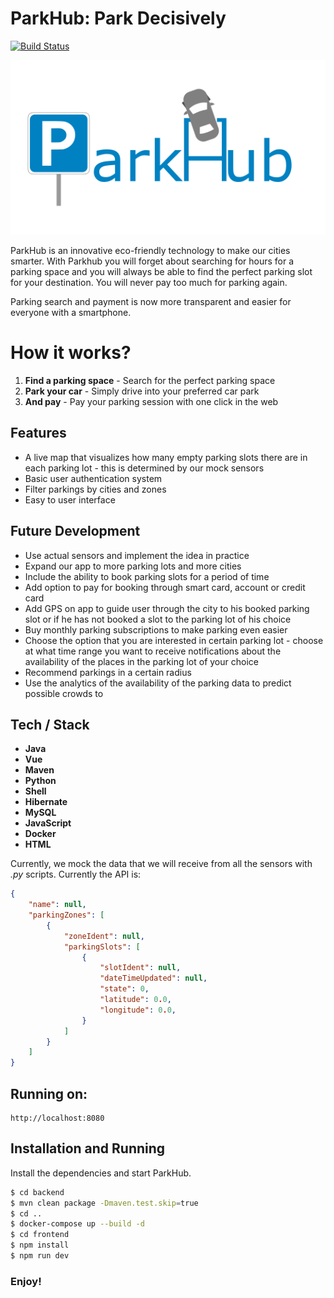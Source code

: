 # ParkHub: Park Decisively

[![Build Status](https://travis-ci.org/joemccann/dillinger.svg?branch=master)](https://travis-ci.org/joemccann/dillinger)

![Logo](logo.png)

ParkHub is an innovative eco-friendly technology to make our cities smarter. With Parkhub you will forget about searching for hours for a parking space and you will always be able to find the perfect parking slot for your destination. You will never pay too much for parking again.

Parking search and payment is now more transparent and easier for everyone with a smartphone.

# How it works?

1. **Find a parking space** - Search for the perfect parking space
2. **Park your car** - Simply drive into your preferred car park
3. **And pay** - Pay your parking session with one click in the web

## Features

- A live map that visualizes how many empty parking slots there are in each parking lot - this is determined by our mock sensors
- Basic user authentication system
- Filter parkings by cities and zones
- Easy to user interface


## Future Development

- Use actual sensors and implement the idea in practice
- Expand our app to more parking lots and more cities
- Include the ability to book parking slots for a period of time
- Add option to pay for booking through smart card, account or credit card
- Add GPS on app to guide user through the city to his booked parking slot or if he has not booked a slot to the parking lot of his choice
- Buy monthly parking subscriptions to make parking even easier
- Choose the option that you are interested in certain parking lot - choose at what time range you want to receive notifications about the availability of the places in the parking lot of your choice
- Recommend parkings in a certain radius
- Use the analytics of the availability of the parking data to predict possible crowds to 

## Tech / Stack

- **Java**
- **Vue**
- **Maven**
- **Python**
- **Shell**
- **Hibernate**
- **MySQL**
- **JavaScript**
- **Docker**
- **HTML**

Currently, we mock the data that we will receive from all the sensors with _.py_ scripts. Currently the API is:
```json
{
    "name": null,
    "parkingZones": [
        {
            "zoneIdent": null,
            "parkingSlots": [
                {
                    "slotIdent": null,
                    "dateTimeUpdated": null,
                    "state": 0,
                    "latitude": 0.0,
                    "longitude": 0.0,
                }
            ]
        }
    ]
}
```

## Running on:
```
http://localhost:8080
```

## Installation and Running

Install the dependencies and start ParkHub.

```sh
$ cd backend
$ mvn clean package -Dmaven.test.skip=true
$ cd ..
$ docker-compose up --build -d
$ cd frontend
$ npm install
$ npm run dev
```

### Enjoy!
 
